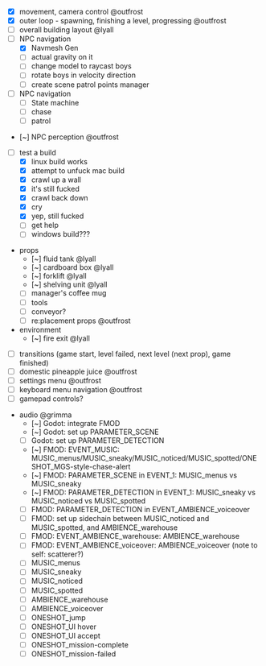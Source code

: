 * [x] movement, camera control @outfrost
* [x] outer loop - spawning, finishing a level, progressing @outfrost
* [ ] overall building layout @lyall
* [ ] NPC navigation
	* [x] Navmesh Gen
	* [ ] actual gravity on it
	* [ ] change model to raycast boys
	* [ ] rotate boys in velocity direction
	* [ ] create scene patrol points manager
* [ ] NPC navigation
	* [ ] State machine
	* [ ] chase
	* [ ] patrol
* [~] NPC perception @outfrost
* [ ] test a build
	* [x] linux build works
	* [x] attempt to unfuck mac build
	* [x] crawl up a wall
	* [x] it's still fucked
	* [x] crawl back down
	* [x] cry
	* [x] yep, still fucked
	* [ ] get help
	* [ ] windows build???
* props
	* [~] fluid tank @lyall
	* [~] cardboard box @lyall
	* [~] forklift @lyall
	* [~] shelving unit @lyall
	* [ ] manager's coffee mug
	* [ ] tools
	* [ ] conveyor?
	* [ ] re:placement props @outfrost
* environment
	* [~] fire exit @lyall
* [ ] transitions (game start, level failed, next level (next prop), game finished)
* [ ] domestic pineapple juice @outfrost
* [ ] settings menu @outfrost
* [ ] keyboard menu navigation @outfrost
* [ ] gamepad controls?
* audio @grimma
	* [~] Godot: integrate FMOD
	* [~] Godot: set up PARAMETER_SCENE
	* [ ] Godot: set up PARAMETER_DETECTION
	* [~] FMOD: EVENT_MUSIC: MUSIC_menus/MUSIC_sneaky/MUSIC_noticed/MUSIC_spotted/ONESHOT_MGS-style-chase-alert
	* [~] FMOD: PARAMETER_SCENE in EVENT_1: MUSIC_menus vs MUSIC_sneaky
	* [~] FMOD: PARAMETER_DETECTION in EVENT_1: MUSIC_sneaky vs MUSIC_noticed vs MUSIC_spotted
	* [ ] FMOD: PARAMETER_DETECTION in EVENT_AMBIENCE_voiceover
	* [ ] FMOD: set up sidechain between MUSIC_noticed and MUSIC_spotted, and AMBIENCE_warehouse
	* [ ] FMOD: EVENT_AMBIENCE_warehouse: AMBIENCE_warehouse
	* [ ] FMOD: EVENT_AMBIENCE_voiceover: AMBIENCE_voiceover (note to self: scatterer?)
	* [ ] MUSIC_menus
	* [ ] MUSIC_sneaky
	* [ ] MUSIC_noticed
	* [ ] MUSIC_spotted
	* [ ] AMBIENCE_warehouse
	* [ ] AMBIENCE_voiceover
	* [ ] ONESHOT_jump
	* [ ] ONESHOT_UI hover
	* [ ] ONESHOT_UI accept
	* [ ] ONESHOT_mission-complete
	* [ ] ONESHOT_mission-failed
